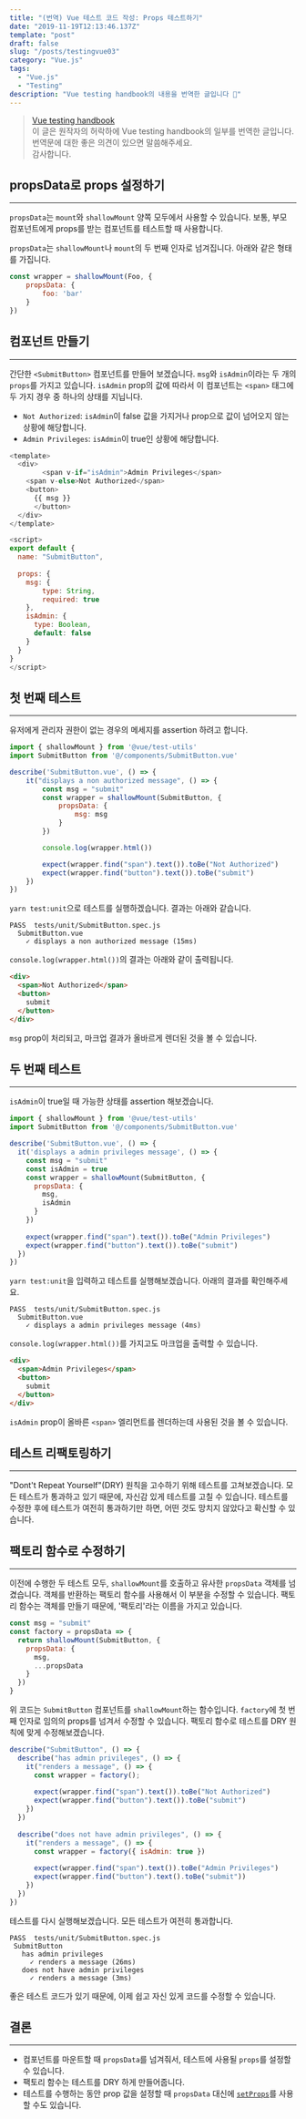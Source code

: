 ```yaml
---
title: "(번역) Vue 테스트 코드 작성: Props 테스트하기"
date: "2019-11-19T12:13:46.137Z"
template: "post"
draft: false
slug: "/posts/testingvue03"
category: "Vue.js"
tags:
  - "Vue.js"
  - "Testing"
description: "Vue testing handbook의 내용을 번역한 글입니다 📖"
---
```


> [Vue testing handbook](https://lmiller1990.github.io/vue-testing-handbook/components-with-props.html#setting-props-with-propsdata) <br>
> 이 글은 원작자의 허락하에 Vue testing handbook의 일부를 번역한 글입니다. <br>
> 번역문에 대한 좋은 의견이 있으면 말씀해주세요. <br>
> 감사합니다.



## propsData로 props 설정하기

------

`propsData`는 `mount`와 `shallowMount` 양쪽 모두에서 사용할 수 있습니다. 보통, 부모 컴포넌트에게 props를 받는 컴포넌트를 테스트할 때 사용합니다.

`propsData`는  `shallowMount`나 `mount`의 두 번째 인자로 넘겨집니다. 아래와 같은 형태를 가집니다.

```javascript
const wrapper = shallowMount(Foo, {
	propsData: {
		foo: 'bar'
	}
})
```



## 컴포넌트 만들기

------

간단한 `<SubmitButton>` 컴포넌트를 만들어 보겠습니다. `msg`와 `isAdmin`이라는 두 개의 `props`를 가지고 있습니다. `isAdmin` prop의 값에 따라서 이 컴포넌트는 `<span>` 태그에 두 가지 경우 중 하나의 상태를  지닙니다.

- `Not Authorized`: `isAdmin`이 false 값을 가지거나 prop으로 값이 넘어오지 않는 상황에 해당합니다.
- `Admin Privileges`: `isAdmin`이 true인 상황에 해당합니다.

```js
<template>
  <div>
		<span v-if="isAdmin">Admin Privileges</span>
    <span v-else>Not Authorized</span>
    <button>
      {{ msg }}
	  </button>
  </div>
</template>

<script>
export default {
  name: "SubmitButton",
  
  props: {
    msg: {
    	type: String,
    	required: true
  	},
    isAdmin: {
      type: Boolean,
      default: false
    }
  }
}
</script>

```



## 첫 번째 테스트

------

유저에게 관리자 권한이 없는 경우의 메세지를 assertion 하려고 합니다.

```javascript
import { shallowMount } from '@vue/test-utils'
import SubmitButton from '@/components/SubmitButton.vue'

describe('SubmitButton.vue', () => {
	it("displays a non authorized message", () => {
		const msg = "submit"
		const wrapper = shallowMount(SubmitButton, {
			propsData: {
				msg: msg
			}
		})

		console.log(wrapper.html())

		expect(wrapper.find("span").text()).toBe("Not Authorized")
		expect(wrapper.find("button").text()).toBe("submit")
	})
})
```

`yarn test:unit`으로 테스트를 실행하겠습니다. 결과는 아래와 같습니다.

```
PASS  tests/unit/SubmitButton.spec.js
  SubmitButton.vue
    ✓ displays a non authorized message (15ms)
```

`console.log(wrapper.html())`의 결과는 아래와 같이 출력됩니다.

```html
<div>
  <span>Not Authorized</span>
  <button>
    submit
  </button>
</div>
```

`msg` prop이 처리되고, 마크업 결과가 올바르게 렌더된 것을 볼 수 있습니다.



## 두 번째 테스트

----

`isAdmin`이 true일 때 가능한 상태를 assertion 해보겠습니다.

```javascript
import { shallowMount } from '@vue/test-utils'
import SubmitButton from '@/components/SubmitButton.vue'

describe('SubmitButton.vue', () => {
  it('displays a admin privileges message', () => {
    const msg = "submit"
    const isAdmin = true
    const wrapper = shallowMount(SubmitButton, {
      propsData: {
        msg,
        isAdmin
      }
    })
    
    expect(wrapper.find("span").text()).toBe("Admin Privileges")
    expect(wrapper.find("button").text()).toBe("submit")
  })
})
```

`yarn test:unit`을 입력하고 테스트를 실행해보겠습니다. 아래의 결과를 확인해주세요.

```
PASS  tests/unit/SubmitButton.spec.js
  SubmitButton.vue
    ✓ displays a admin privileges message (4ms)
```

`console.log(wrapper.html())`를 가지고도 마크업을 출력할 수 있습니다.

```html
<div>
  <span>Admin Privileges</span>
  <button>
    submit
  </button>
</div>
```

`isAdmin` prop이 올바른 `<span>` 엘리먼트를 렌더하는데 사용된 것을 볼 수 있습니다.



## 테스트 리팩토링하기

---

"Dont't Repeat Yourself"(DRY) 원칙을 고수하기 위해 테스트를 고쳐보겠습니다. 모든 테스트가 통과하고 있기 때문에, 자신감 있게 테스트를 고칠 수 있습니다. 테스트를 수정한 후에 테스트가 여전히 통과하기만 하면, 어떤 것도 망치지 않았다고 확신할 수 있습니다.



## 팩토리 함수로 수정하기

---

이전에 수행한 두 테스트 모두, `shallowMount`를 호출하고 유사한 `propsData` 객체를 넘겼습니다. 객체를 반환하는 팩토리 함수를 사용해서 이 부분을 수정할 수 있습니다. 팩토리 함수는 객체를 만들기 때문에, '팩토리'라는 이름을 가지고 있습니다.

```javascript
const msg = "submit"
const factory = propsData => {
  return shallowMount(SubmitButton, {
    propsData: {
      msg,
      ...propsData
    }
  })
}
```

위 코드는 `SubmitButton` 컴포넌트를  `shallowMount`하는 함수입니다. `factory`에 첫 번째 인자로 임의의 props를 넘겨서 수정할 수 있습니다. 팩토리 함수로 테스트를 DRY 원칙에 맞게 수정해보겠습니다.

```javascript
describe("SubmitButton", () => {
  describe("has admin privileges", () => {
    it("renders a message", () => {
      const wrapper = factory();
      
      expect(wrapper.find("span").text()).toBe("Not Authorized")
      expect(wrapper.find("button").text()).toBe("submit")
    })
  })
  
  describe("does not have admin privileges", () => {
    it("renders a message", () => {
      const wrapper = factory({ isAdmin: true })
      
      expect(wrapper.find("span").text()).toBe("Admin Privileges")
      expect(wrapper.find("button").text().toBe("submit"))
    })
  })
})
```

테스트를 다시 실행해보겠습니다. 모든 테스트가 여전히 통과합니다.

```
PASS  tests/unit/SubmitButton.spec.js
 SubmitButton
   has admin privileges
     ✓ renders a message (26ms)
   does not have admin privileges
     ✓ renders a message (3ms)
```

좋은 테스트 코드가 있기 때문에, 이제 쉽고 자신 있게 코드를 수정할 수 있습니다.



## 결론

---

- 컴포넌트를 마운트할 때 `propsData`를 넘겨줘서, 테스트에 사용될  `props`를 설정할 수 있습니다.
- 팩토리 함수는 테스트를 DRY 하게 만들어줍니다.
- 테스트를 수행하는 동안 prop 값을 설정할 때 `propsData` 대신에 [`setProps`](https://vue-test-utils.vuejs.org/api/wrapper-array/#setprops-props)를 사용할 수도 있습니다.





